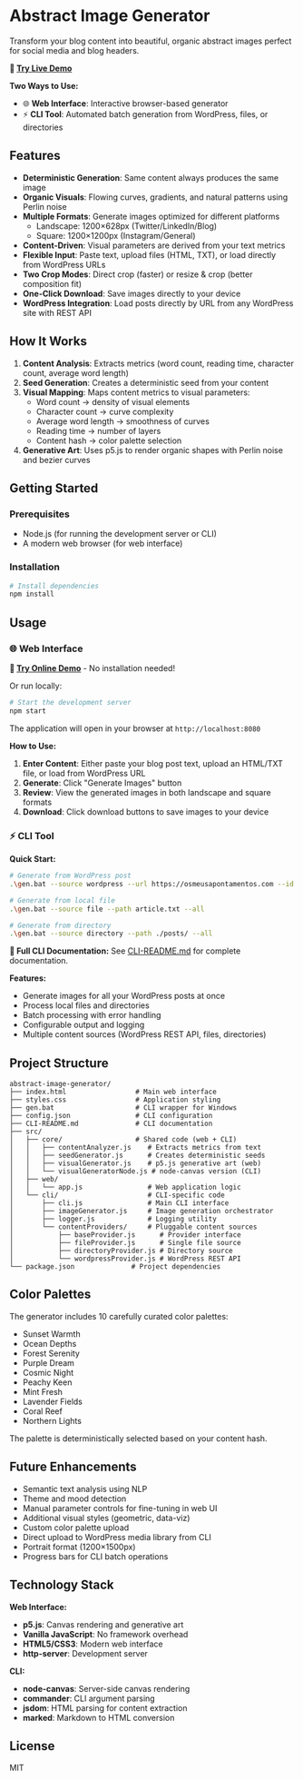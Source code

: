 # Abstract Image Generator

Transform your blog content into beautiful, organic abstract images perfect for social media and blog headers.

**🎨 [Try Live Demo](https://osmeusapontamentos.com/abstract-generator/)**

**Two Ways to Use:**
- 🌐 **Web Interface**: Interactive browser-based generator
- ⚡ **CLI Tool**: Automated batch generation from WordPress, files, or directories

## Features

- **Deterministic Generation**: Same content always produces the same image
- **Organic Visuals**: Flowing curves, gradients, and natural patterns using Perlin noise
- **Multiple Formats**: Generate images optimized for different platforms
  - Landscape: 1200×628px (Twitter/LinkedIn/Blog)
  - Square: 1200×1200px (Instagram/General)
- **Content-Driven**: Visual parameters are derived from your text metrics
- **Flexible Input**: Paste text, upload files (HTML, TXT), or load directly from WordPress URLs
- **Two Crop Modes**: Direct crop (faster) or resize & crop (better composition fit)
- **One-Click Download**: Save images directly to your device
- **WordPress Integration**: Load posts directly by URL from any WordPress site with REST API

## How It Works

1. **Content Analysis**: Extracts metrics (word count, reading time, character count, average word length)
2. **Seed Generation**: Creates a deterministic seed from your content
3. **Visual Mapping**: Maps content metrics to visual parameters:
   - Word count → density of visual elements
   - Character count → curve complexity
   - Average word length → smoothness of curves
   - Reading time → number of layers
   - Content hash → color palette selection
4. **Generative Art**: Uses p5.js to render organic shapes with Perlin noise and bezier curves

## Getting Started

### Prerequisites

- Node.js (for running the development server or CLI)
- A modern web browser (for web interface)

### Installation

```bash
# Install dependencies
npm install
```

## Usage

### 🌐 Web Interface

**🎨 [Try Online Demo](https://osmeusapontamentos.com/abstract-generator/)** - No installation needed!

Or run locally:
```bash
# Start the development server
npm start
```

The application will open in your browser at `http://localhost:8080`

**How to Use:**
1. **Enter Content**: Either paste your blog post text, upload an HTML/TXT file, or load from WordPress URL
2. **Generate**: Click "Generate Images" button
3. **Review**: View the generated images in both landscape and square formats
4. **Download**: Click download buttons to save images to your device

### ⚡ CLI Tool

**Quick Start:**
```bash
# Generate from WordPress post
.\gen.bat --source wordpress --url https://osmeusapontamentos.com --id 26136

# Generate from local file
.\gen.bat --source file --path article.txt --all

# Generate from directory
.\gen.bat --source directory --path ./posts/ --all
```

**📖 Full CLI Documentation:** See [CLI-README.md](CLI-README.md) for complete documentation.

**Features:**
- Generate images for all your WordPress posts at once
- Process local files and directories
- Batch processing with error handling
- Configurable output and logging
- Multiple content sources (WordPress REST API, files, directories)

## Project Structure

```
abstract-image-generator/
├── index.html                 # Main web interface
├── styles.css                 # Application styling
├── gen.bat                    # CLI wrapper for Windows
├── config.json                # CLI configuration
├── CLI-README.md              # CLI documentation
├── src/
│   ├── core/                  # Shared code (web + CLI)
│   │   ├── contentAnalyzer.js    # Extracts metrics from text
│   │   ├── seedGenerator.js      # Creates deterministic seeds
│   │   ├── visualGenerator.js    # p5.js generative art (web)
│   │   └── visualGeneratorNode.js # node-canvas version (CLI)
│   ├── web/
│   │   └── app.js                # Web application logic
│   └── cli/                      # CLI-specific code
│       ├── cli.js                # Main CLI interface
│       ├── imageGenerator.js     # Image generation orchestrator
│       ├── logger.js             # Logging utility
│       └── contentProviders/     # Pluggable content sources
│           ├── baseProvider.js      # Provider interface
│           ├── fileProvider.js      # Single file source
│           ├── directoryProvider.js # Directory source
│           └── wordpressProvider.js # WordPress REST API
└── package.json              # Project dependencies
```

## Color Palettes

The generator includes 10 carefully curated color palettes:
- Sunset Warmth
- Ocean Depths
- Forest Serenity
- Purple Dream
- Cosmic Night
- Peachy Keen
- Mint Fresh
- Lavender Fields
- Coral Reef
- Northern Lights

The palette is deterministically selected based on your content hash.

## Future Enhancements

- Semantic text analysis using NLP
- Theme and mood detection
- Manual parameter controls for fine-tuning in web UI
- Additional visual styles (geometric, data-viz)
- Custom color palette upload
- Direct upload to WordPress media library from CLI
- Portrait format (1200×1500px)
- Progress bars for CLI batch operations

## Technology Stack

**Web Interface:**
- **p5.js**: Canvas rendering and generative art
- **Vanilla JavaScript**: No framework overhead
- **HTML5/CSS3**: Modern web interface
- **http-server**: Development server

**CLI:**
- **node-canvas**: Server-side canvas rendering
- **commander**: CLI argument parsing
- **jsdom**: HTML parsing for content extraction
- **marked**: Markdown to HTML conversion

## License

MIT
